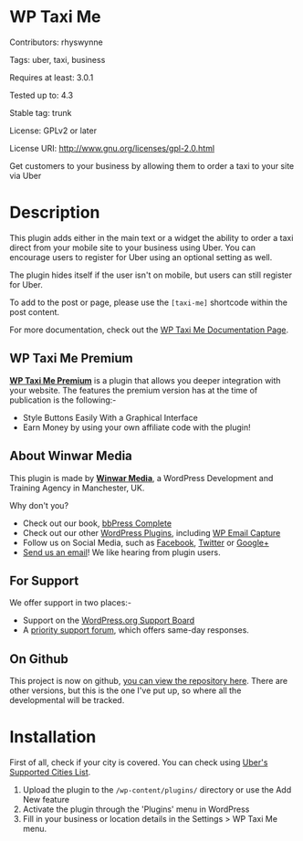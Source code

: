 WP Taxi Me
==========
Contributors: rhyswynne

Tags: uber, taxi, business

Requires at least: 3.0.1

Tested up to: 4.3

Stable tag: trunk

License: GPLv2 or later

License URI: http://www.gnu.org/licenses/gpl-2.0.html

Get customers to your business by allowing them to order a taxi to your site via Uber

Description
===========
This plugin adds either in the main text or a widget the ability to order a taxi direct from your mobile site to your business using Uber. You can encourage users to register for Uber using an optional setting as well.

The plugin hides itself if the user isn't on mobile, but users can still register for Uber.

To add to the post or page, please use the `[taxi-me]` shortcode within the post content.

For more documentation, check out the [WP Taxi Me Documentation Page](https://winwar.co.uk/documentation/wp-taxi-me/).

WP Taxi Me Premium
------------------
[**WP Taxi Me Premium**](https://winwar.co.uk/plugins/wp-taxi-premium/) is a plugin that allows you deeper integration with your website. The features the premium version has at the time of publication is the following:-

* Style Buttons Easily With a Graphical Interface
* Earn Money by using your own affiliate code with the plugin!

About Winwar Media
------------------
This plugin is made by [**Winwar Media**](https://winwar.co.uk/), a WordPress Development and Training Agency in Manchester, UK.

Why don't you?

* Check out our book, [bbPress Complete](https://winwar.co.uk/books/bbpress-complete/)
* Check out our other [WordPress Plugins](https://winwar.co.uk/plugins/), including [WP Email Capture](http://wpemailcapture.com)
* Follow us on Social Media, such as [Facebook](https://www.facebook.com/winwaruk), [Twitter](https://twitter.com/winwaruk) or [Google+](https://plus.google.com/+WinwarCoUk)
* [Send us an email](https://winwar.co.uk/contact-us/)! We like hearing from plugin users.

For Support
-----------
We offer support in two places:-

* Support on the [WordPress.org Support Board](http://wordpress.org/support/plugin/wptaxime)
* A [priority support forum](https://winwar.co.uk/priority-support/), which offers same-day responses.

On Github
---------
This project is now on github, [you can view the repository here](https://github.com/rhyswynne/wp-taxi-me). There are other versions, but this is the one I've put up, so where all the developmental will be tracked.

Installation
============
First of all, check if your city is covered. You can check using [Uber's Supported Cities List](https://www.uber.com/cities).

1. Upload the plugin to the `/wp-content/plugins/` directory or use the Add New feature
2. Activate the plugin through the 'Plugins' menu in WordPress
3. Fill in your business or location details in the Settings > WP Taxi Me menu.
